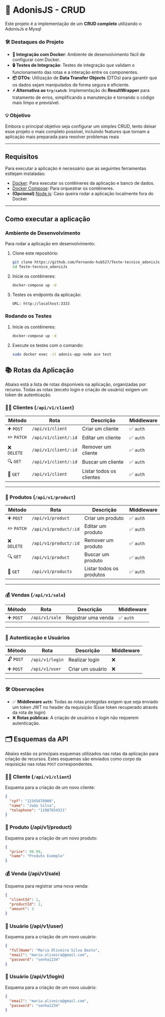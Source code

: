 # 🚀 **AdonisJS - CRUD** 

Este projeto é a implementação de um **CRUD completo** utilizando o AdonisJs e Mysql

### 🛠️ **Destaques do Projeto**
- **🚀 Integração com Docker**: Ambiente de desenvolvimento fácil de configurar com Docker.
- **🔒 Testes de Integração**: Testes de integração que validam o funcionamento das rotas e a interação entre os componentes.
- **📦 DTOs**: Utilização de **Data Transfer Objects** (DTOs) para garantir que os dados sejam manipulados de forma segura e eficiente.
- **⚡ Alternativa ao `try/catch`**: Implementação do **ResultWrapper** para tratamento de erros, simplificando a manutenção e tornando o código mais limpo e previsível.

### 💡 **Objetivo**
Embora o principal objetivo seja configurar um simples CRUD, tento deixar esse projeto o mais completo possível, incluindo features
que tornam a aplicação mais preparada para resolver problemas reais


---

## Requisitos

Para executar a aplicação é necessário que as seguintes ferramentas esttejam instaladas:

- [Docker](https://www.docker.com/): Para executar os contêineres da aplicação e banco de dados.
- [Docker Compose](https://docs.docker.com/compose/): Para orquestrar os contêineres.
- **(Opcional)** [Node.js](https://nodejs.org/): Caso queira rodar a aplicação localmente fora do Docker.

---

## Como executar a aplicação

### Ambiente de Desenvolvimento

Para rodar a aplicação em desenvolvimento:

1. Clone este repositório:
   ```bash
   git clone https://github.com/Fernando-hub527/Teste-tecnico_adonisJs.git
   cd Teste-tecnico_adonisJs 
   ```
2. Inicie os contêineres:
    ```bash
    docker-compose up -d
    ```
2. Testes os endpoints da aplicação:
    ```bash
    URL: http://localhost:3333
    ```

### Rodando os Testes

1. Inicie os contêineres:
    ```bash
    docker-compose up -d
    ```
2. Execute os testes com o comando:
    ```bash
    sudo docker exec -it adonis-app node ace test
    ```

## 📚 Rotas da Aplicação

Abaixo está a lista de rotas disponíveis na aplicação, organizadas por recurso. Todas as rotas (exceto login e criação de usuário) exigem um token de autenticação.

### 🧑‍💼 Clientes (`/api/v1/client`)

| Método  | Rota                  | Descrição                 | Middleware |
|---------|-----------------------|---------------------------|------------|
| ➕ `POST`   | `/api/v1/client`       | Criar um cliente          | ✅ `auth`   |
| ✏️ `PATCH`  | `/api/v1/client/:id`   | Editar um cliente         | ✅ `auth`   |
| ❌ `DELETE` | `/api/v1/client/:id`   | Remover um cliente        | ✅ `auth`   |
| 🔍 `GET`    | `/api/v1/client/:id`   | Buscar um cliente         | ✅ `auth`   |
| 📃 `GET`    | `/api/v1/client`       | Listar todos os clientes  | ✅ `auth`   |

---

### 🛒 Produtos (`/api/v1/product`)

| Método  | Rota                  | Descrição                 | Middleware |
|---------|-----------------------|---------------------------|------------|
| ➕ `POST`   | `/api/v1/product`      | Criar um produto          | ✅ `auth`   |
| ✏️ `PATCH`  | `/api/v1/product/:id`  | Editar um produto         | ✅ `auth`   |
| ❌ `DELETE` | `/api/v1/product/:id`  | Remover um produto        | ✅ `auth`   |
| 🔍 `GET`    | `/api/v1/product`      | Buscar um produto         | ✅ `auth`   |
| 📃 `GET`    | `/api/v1/products`     | Listar todos os produtos  | ✅ `auth`   |

---

### 💰 Vendas (`/api/v1/sale`)

| Método  | Rota                  | Descrição                 | Middleware |
|---------|-----------------------|---------------------------|------------|
| ➕ `POST`   | `/api/v1/sale`         | Registrar uma venda       | ✅ `auth`   |

---

### 🔑 Autenticação e Usuários

| Método  | Rota                  | Descrição                 | Middleware |
|---------|-----------------------|---------------------------|------------|
| 🔓 `POST`   | `/api/v1/login`        | Realizar login            | ❌          |
| ➕ `POST`   | `/api/v1/user`         | Criar um usuário          | ❌          |

---

### 🛠️ Observações

- ✅ **Middleware `auth`**: Todas as rotas protegidas exigem que seja enviado um token JWT no header da requisição (Esse token 
recuperado através da rota de login)
- ❌ **Rotas públicas**: A criação de usuários e login não requerem autenticação.


## 🗂️ Esquemas da API

Abaixo estão os principais esquemas utilizados nas rotas da aplicação para criação de recursos. Estes esquemas são enviados como corpo da requisição nas rotas `POST` correspondentes.

### 🧑‍💼 Cliente (`/api/v1/client`)

Esquema para a criação de um novo cliente:

```json
{
  "cpf": "12345678900",
  "name": "João Silva",
  "telephone": "11987654321"
}
```

### 🛒 Produto (/api/v1/product)

Esquema para a criação de um novo produto:

```json
{
  "price": 99.99,
  "name": "Produto Exemplo"
}
```

### 💰 Venda (/api/v1/sale)

Esquema para registrar uma nova venda:

```json
{
  "clientId": 1,
  "productId": 2,
  "amount": 3
}
```

### 🔑 Usuário (/api/v1/user)

Esquema para a criação de um novo usuário:

```json
{
  "fullName": "Maria Oliveira Silva Basto",
  "email": "maria.oliveira@gmail.com",
  "password": "senha1234"
}
```
### 🔑 Usuário (/api/v1/login)

Esquema para a criação de um novo usuário:

```json
{
  "email": "maria.oliveira@gmail.com",
  "password": "senha1234"
}
```